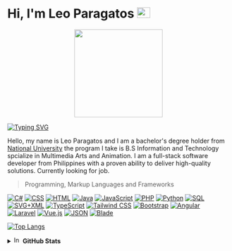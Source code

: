 # Hi, I'm Leo Paragatos <img src="https://user-images.githubusercontent.com/74038190/216122041-518ac897-8d92-4c6b-9b3f-ca01dcaf38ee.png" alt="Fire" width="30" height="24" />


<div id="header" align="center">
  <img src="https://i.giphy.com/media/v1.Y2lkPTc5MGI3NjExZmdwN3picmFoNzl3YjJueDBjdXFwaHVvNWN5Yzk1Y2IzdTBtN2ljYSZlcD12MV9pbnRlcm5hbF9naWZfYnlfaWQmY3Q9cw/WFZvB7VIXBgiz3oDXE/giphy.gif"  width="200"/>
   
</div> 

<!-- readme-typing-svg.herokuapp.com -->
[![Typing SVG](https://readme-typing-svg.herokuapp.com?font=Fira+Code&pause=1000&width=435&lines=Fron-End+and+UI%2FUX+Developer;Graphic+Designer;Batman)](https://git.io/typing-svg)

Hello, my name is Leo Paragatos and I am a bachelor's degree holder from [National University](https://national-u.edu.ph/) the program I take is B.S Information and Technology spcialize in Multimedia Arts and Animation. I am a full-stack software developer from Philippines with a proven ability to deliver high-quality solutions. Currently looking for job.

> Programming, Markup Languages and Frameworks
<div>
   <p>
      <a href="https://github.com/search?q=user%3ADenverCoder1+language%3Acsharp"><img alt="C#" src="https://custom-icon-badges.demolab.com/badge/C%23-68217A.svg?logo=cs2&logoColor=white"></a>
      <a href="https://github.com/search?q=user%3ADenverCoder1+language%3Acss"><img alt="CSS" src="https://img.shields.io/badge/CSS-1572B6.svg?logo=css3&logoColor=white"></a>
      <a href="https://github.com/search?q=user%3ADenverCoder1+language%3Ahtml"><img alt="HTML" src="https://img.shields.io/badge/HTML-E34F26.svg?logo=html5&logoColor=white"></a>
      <a href="https://github.com/search?q=user%3ADenverCoder1+language%3Ajava"><img alt="Java" src="https://custom-icon-badges.demolab.com/badge/Java-007396.svg?logo=java&logoColor=white"></a>
      <a href="https://github.com/search?q=user%3ADenverCoder1+language%3Ajavascript"><img alt="JavaScript" src="https://img.shields.io/badge/JavaScript-F7DF1E.svg?logo=javascript&logoColor=black"></a>
      <a href="https://github.com/search?q=user%3ADenverCoder1+language%3Aphp"><img alt="PHP" src="https://img.shields.io/badge/PHP-777BB4.svg?logo=php&logoColor=white"></a>
      <a href="https://github.com/search?q=user%3ADenverCoder1+language%3Apython"><img alt="Python" src="https://img.shields.io/badge/Python-14354C.svg?logo=python&logoColor=white"></a>
      <a href="https://github.com/search?q=user%3ADenverCoder1+language%3Asql"><img alt="SQL" src="https://custom-icon-badges.demolab.com/badge/SQL-025E8C.svg?logo=database&logoColor=white"></a>
      <a href="https://github.com/search?q=user%3ADenverCoder1+language%3Asvg"><img alt="SVG+XML" src="https://img.shields.io/badge/SVG%2BXML-e0982c.svg?logo=svg&logoColor=white"></a>
      <a href="https://github.com/search?q=user%3ADenverCoder1+language%3AtypeScript"><img alt="TypeScript" src="https://img.shields.io/badge/TypeScript-007ACC.svg?logo=typescript&logoColor=white"></a>
      <a href="https://tailwindcss.com/"><img alt="Tailwind CSS" src="https://img.shields.io/badge/Tailwind_CSS-38B2AC?logo=tailwind-css&logoColor=white"></a>
      <a href="https://getbootstrap.com/"><img alt="Bootstrap" src="https://img.shields.io/badge/Bootstrap-563D7C?logo=bootstrap&logoColor=white"></a>
      <a href="https://angular.io/"><img alt="Angular" src="https://img.shields.io/badge/Angular-DD0031?logo=angular&logoColor=white"></a>
      <a href="https://laravel.com/"><img alt="Laravel" src="https://img.shields.io/badge/Laravel-FF2D20?logo=laravel&logoColor=white"></a>
      <a href="https://vuejs.org/"><img alt="Vue.js" src="https://img.shields.io/badge/Vue.js-4FC08D?logo=vue.js&logoColor=white"></a>
      <a href="https://www.json.org/"><img alt="JSON" src="https://img.shields.io/badge/JSON-000000?logo=json&logoColor=white"></a>
      <a href="https://laravel.com/docs/8.x/blade"><img alt="Blade" src="https://img.shields.io/badge/Blade-FF2D20?logo=laravel&logoColor=white"></a>


  </p>
</div>

[![Top Langs](https://github-readme-stats.vercel.app/api/top-langs/?username=Paragatoslr&layout=compact&card_width=1000&card_height=200)](https://github.com/Paragatoslr/github-readme-stats)

<details>
<summary><img src="https://raw.githubusercontent.com/Tarikul-Islam-Anik/Animated-Fluent-Emojis/master/Emojis/Symbols/Input%20Numbers.png" alt="Input Numbers" width="16" height="16" /> <b>GitHub Stats</b></summary>

<!-- Github Stats and streak Card -->
![Anurag's GitHub stats](https://github-readme-stats.vercel.app/api?username=Paragatoslr&theme=flag-india&card_width=20&card_height=200&show_icons=true) 
[![GitHub Streak](https://github-readme-streak-stats.herokuapp.com?user=Paragatoslr&theme=flag-india&card_width=90&card_height=195" )](https://git.io/streak-stats)

<!-- Github activity Card -->
<a href="#hi-im-leo-paragatos">
<img alt="Leo's Activity Graph" src="https://github-readme-activity-graph.vercel.app/graph/?username=Paragatoslr&bg_color=ffffff&color=ffa140&line=c4c88d&point=dfa141&hide_border=true&width=860&radius=8&theme=github-compact&area_color=ffe9d2&area=true&height=300&custom_title=My%20Contribution%20Graph" align="center" width="100%" />
</a>
</details>


